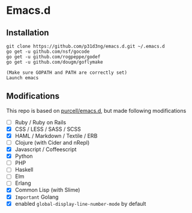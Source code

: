 # Emacs.d 

## Installation

```
git clone https://github.com/p31d3ng/emacs.d.git ~/.emacs.d
go get -u github.com/nsf/gocode
go get -u github.com/rogpeppe/godef
go get -u github.com/dougm/goflymake

(Make sure GOPATH and PATH are correctly set)
Launch emacs

```

## Modifications

This repo is based on [purcell/emacs.d](https://github.com/purcell/emacs.d), but made following modifications

- [ ] Ruby / Ruby on Rails
- [x] CSS / LESS / SASS / SCSS
- [x] HAML / Markdown / Textile / ERB
- [ ] Clojure (with Cider and nRepl)
- [x] Javascript / Coffeescript
- [x] Python
- [ ] PHP
- [ ] Haskell
- [ ] Elm
- [ ] Erlang
- [x] Common Lisp (with Slime)
- [x] `Important` Golang
- [x] enabled `global-display-line-number-mode` by default
